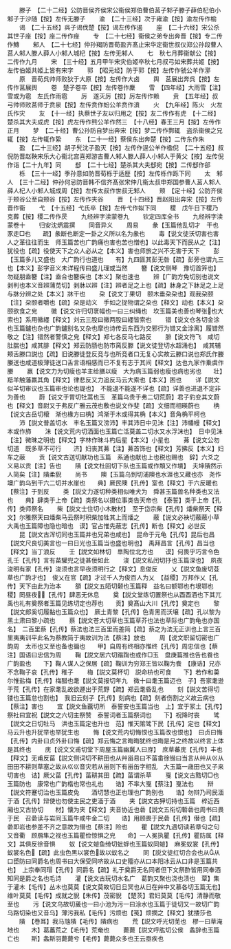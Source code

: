 <!-- { "loadSidebar": true } -->
　　滕子　【二十二经】公防晋侯齐侯宋公衞侯郑伯曹伯莒子邾子滕子薛伯杞伯小邾子于沙随【按】左传无滕子
　　渝　【二十三经】次于雍渝【按】渝左传作榆
　　谒　【二十五经】呉子谒伐楚【按】谒左传作遏
　　座　【二十六经】宋公杀其世子座【按】座二传作痤
　　专　【二十七经】衞侯之弟专出奔晋【按】专二传作鱄
　　邾人　【二十七经】仲孙羯防晋荀盈齐髙止宋华定衞世叔仪郑公孙段曹人莒人邾人滕人薛人小邾人城杞【按】左传无邾人
　　七　秋七月葬衞献公【按】二传作九月
　　宋　【三十经】五月甲午宋灾伯姬卒秋七月叔弓如宋葬共姬【按】左传伯姬共姬上皆有宋字
　　郭　【昭元经】防于郭【按】左传作虢公羊作漷
　　原　晋荀呉帅师败狄于大原【按】左传作大卤
　　舆　莒展出奔呉【按】左传作莒展舆
　　卷　楚子卷卒【按】左传卷作麇
　　雪　【四年经】大雨雪【注】雪或为雹　左氏作雨雹
　　厉　遂灭厉【按】厉左传作赖
　　贲　【五年经】叔弓帅师败莒师于贲泉【按】左传贲作蚡公羊贲作濆
　　火　【九年经】陈火　火左氏作灾
　　友　【十一经】执蔡世子友以归用之【按】友二传作有虎　【十二经】楚杀其大夫成虎【按】虎左传作熊公羊作然三　【十八经】春王三月【按】左传作正月
　　梦　【二十经】曹公孙防自梦出奔宋【按】梦二传作鄸辄　盗杀衞侯之兄辄【按】左传辄作絷
　　东　【二十一经】蔡侯东出奔楚【按】二传东作朱
　　盈　【二十三经】胡子髠沈子盈灭【按】左传作逞公羊作楹倪　【二十五经】叔倪防晋赵鞅宋乐大心衞北宫喜郑游吉曹人邾人滕人薛人小邾人于黄父【按】左传倪作诣【二十九年】同
　　郄　【二十七经】楚杀其大夫郄宛【按】二传郄作郤
　　栎　【三十一经】季孙意如防晋荀栎于适歴【按】左传栎作跞下同
　　太　邾人　【三十二经】仲孙何忌防晋韩不信齐髙张宋仲几衞太叔申郑国参曹人莒人邾人薛人杞人小邾人城成周【按】左传太叔作世叔无邾人
　　颊　【定十经】公防齐侯于颊谷公至自颊谷【按】左传作夹谷
　　晋　【十四经】晋赵阳出奔宋【按】左传晋作衞
　　弋　【十五经】弋氏卒【按】左传弋作姒下同
　　稷　戊午日下稷乃克葬【按】稷二传作昃
　　九经辨字渎蒙卷九
　　钦定四库全书
　　九经辨字渎蒙卷十
　　归安沈炳震撰
　　同音异义
　　周易
　　彖【玉篇他乱切才　干也豕走□也　　疏】彖断也断定一卦之义所以名为彖也
　　毒【说文徒沃切害也害人之革往往而生　师玉篇苦也广韵痛也害也苦也憎也】以此毒天下而民从之【注】犹役也【疏】役使天下之众人必从之【本义】害也师旅之兴不无害于天下
　　彭【玉篇多儿又盛也　大广韵行也道也　　有】九四匪其彭无咎【疏】彭旁也谓九三也【本义】彭字音义未详程传曰盛儿理或当然
　　簪【说文侧琴　豫切首笄也】勿疑朋盍簪【注】盍合也簪疾也【本义】聚也速也
　　辨【广韵方免切别也说文　剥判也本义音辨蒲苋切】剥牀以辨【注】辨者足之上也【疏】牀身之下牀足之上足与牀分辨之处【本义】牀干也
　　朶【说文丁果切　颐木垂朶朶也】观我朶颐【注】朶颐者嚼也【疏】朶是动义　手如之捉物谓之朶也【释文】动也【本义】朶颐欲食之皃
　　徽【说文许归切衺幅也一曰三纠绳也　坎玉篇美也善也琴张也大索也】系用徽纆【释文】刘云三股曰徽两股曰纆皆索也
　　错【说文仓各切金涂也玉篇鑪也杂也广韵鑪别名又杂也摩也诗传云东西为交邪行为错又金涂离】履错然敬之【注】错然者警慎之皃【释文】郑七各反马七路反
　　腓【说文符飞　咸切肚腨也】咸其腓【释文】郑云防肠也防市脔反滕【说文徒登切水超涌也】　咸其辅颊舌滕口説也【疏】旧说滕徒登反竞与也所竞者口无复心实故云滕口说也郑氏作媵媵送也咸道极薄徒送口舌言语相感而已不复有志于其间【释文】达也九家作乗虞作媵
　　羸【说文力为切瘦也羊主给膳以瘦　大为病玉篇弱也瘦也病也劣也　　壮】羝羊触藩羸其角【释文】律悲反又力追反马云大索也【本义】困也
　　详【説文似羊切审议也玉篇审也论也諟也】　不能退不能遂不详也【疏】详善也进退不定非为善也
　　蔚【说文于胃切牡蒿也玉　革篇乌贵于弗二切荒蔚】君子豹变其文蔚也【释文】音尉又于弗反广雅云茂也敷也说文作斐【疏】文细而相暎蔚也
　　桷【说文古岳切榱　渐也椽方曰桷】鸿渐于木或得其桷【本义】音角桷平柯也
　　沛【説文普盖切水　丰名玉篇又滂沛】丰其沛日中见沬【注】沛幡幔【释文】本或作斾
　　沬【说文荒内切洒面也玉篇亡活莫盖二切水又水浮沫也】　日中见沬【注】微昧之明也【释文】字林作昧斗杓后星【本义】小星也
　　茀【说文公勿切道　既多草不可行　　济】妇丧其茀【注】茀首饰也【释文】芳拂反【本义】妇车之蔽
　　贡【说文古送切献功也玉篇　系通也献也上也税也赐也　辞】六爻之义易以贡【注】告也
　　隤【说文杜回切下队也玉篇或作頽又作墤】　夫坤隤然示人简矣【注】隤柔貎
　　尚书
　　隩【玉篇乌到切浦隩也水涯也又藏也亦　尧作墺广韵乌到干六二切并水崖也　　典】厥民隩【孔传】室也【释文】于六反暖也【蔡注】于到反
　　类【説文力遂切种类相似唯犬为　舜甚玉篇兽名种类也又法也　　典】肆类于上帝【疏】类祭名以摄位事类告天帝也　【泰誓】类于上帝【孔传】类师祭名
　　柴【説文士住切小木散材】　至于岱宗柴【孔传】燔柴祭天【释文】尔雅祭天曰燔柴马云祭时积柴加牲其上而燔之
　　蔽【说文必袂切蔽蔽小草　大禹也玉篇障也隐也暗也　谟】官占惟先蔽志【孔传】断也【释文】必世反
　　昆【説文古浑切同也玉篇并也兄弟也咸也】　昆命于元龟【孔传】昆后也昌【説文尺良切美言也一曰日光也玉篇当也盛也明也】　禹拜昌言【孔传】昌当也【释文】当丁浪反
　　壬【説文如林切　臯陶位北方也　　谟】何畏乎巧言令色孔壬【孔传】言有苗驩兜之徒甚佞如此
　　浚【説文私闰切抒也玉篇深也】　夙夜浚明有家【孔传】浚须也言早夜须明行之【释文】息俊反
　　乂【説文鱼废切芟草也广韵才也】　俊乂在官【疏】才过千人为俊百人为乂　【益稷】万邦作乂【孔传】天下由此为治本
　　頟【説文五陌切颡也玉篇释　益名曰额鄂也冇垠鄂也　　稷】罔昼夜【孔传】肆恶无休息
　　奠【説文堂练切置祭也从酉酉酒也下其兀　禹也礼有奠祭者玉篇见练切定也荐也　　贡】奠髙山大川【孔传】奠定也
　　黎【説文郎奚切履黏也玉篇众也】　厥土青黎【孔传】色青黑而沃壌【疏】孔以黎为黑土肃曰黎小疏也
　　蔡【説文苍大切草也玉篇草芥也法也草际也广韵龟也亦国名】　二百里蔡【孔传】蔡法也法三百里而差简【疏】蔡之为法无正训也上言三百里夷夷训平此名为蔡教简于夷故训为法【蔡注】放也
　　周【说文职留切密也广韵周　太帀也又至也备也徧也　　甲】自周有终相亦惟终【孔传】周忠信也【蔡注】国语曰忠信为周
　　鞠【説文居六切蹋踘也或作□玉　盘庚篇推也告也飬也广韵盈也　　下】鞠人谋人之保居【疏】鞠训为穷郑王皆以鞠为飬　【康诰】兄亦不念鞠子哀【孔传】稚子
　　梅【説文莫杯切　説命枿也可食　　下】若作和羮尔惟盐梅【孔传】梅醋也耄【説文莫报切年九　微十曰耄玉篇迈也　子】吾家耄逊于荒【孔传】在家耄乱故欲遯出于荒野【疏】郑云耄昏乱也
　　刻【説文苦得切镂也玉篇怠也割也】　我旧云刻子【孔传】刻病也【疏】刻者伤割之义故云病也【蔡注】害也
　　宜【説文鱼覊切所　泰誓安也玉篇当也　上】宜于冡土【孔传】祭社曰宜祝【説文之六切主祭赞　泰誓词者玉篇祭词也　　下】祝降时丧
　　骘【説文之日切牡马　洪也玉篇定也升也　范】惟天隂骘下民【孔传】定也【释文】马云升也升犹举也举犹生也
　　悔【说文荒内切悔恨也玉篇改也恨也】　曰贞曰悔【孔传】内卦曰贞外卦曰悔【疏】郑云悔之言晦晦犹终也晦是月之终故以终言上体是其终也
　　庑【说文文甫切堂下周屋玉篇幽冀人曰庌】　庶草蕃庑【孔传】丰也【释文】无甫反菑【説文侧词切不耕田也从艸甾易曰不菑畬徐锴曰当言从艸从巛从田田不耕则草塞之故从巛巛音灾若从甾则下有甾缶字相乱　大玉篇一歳田也又子来切害也　诘】厥父菑【孔传】菑耕其田【疏】菑谓杀草
　　戛【说文古黠切□也玉篇防也　康常也广韵楷也常也礼也　　诰】不率大戛【蔡注】戛法也
　　辩【説文符蹇切治也玉篇皮免　　酒切慧也正也理也广韵别也　　诰】勿辩乃司民湎于酒【孔传】辩使也勿使主民之吏湎于酒
　　夹【説文古狎切持也玉篇　梓近西厢也又古协切　　材】懐为夹【释文】夹音协近也碞【説文五衔切磛碞也周书曰畏于民　召碞读与岩同玉篇牛咸牛金二切　　诰】用顾畏于民碞【孔传】僣也【疏】碞即岩也参差不齐之意故为僣也【蔡注】险也
　　瞿【説文九遇切读若章句之句又音衢　顾鴈隼之视也玉篇瞿俭惊惧之皃　　命】一人冕执瞿【孔传】瞿防属【释文】其俱反徐音惧
　　蚁【说文螘鱼绮切蚍蜉也玉篇蚁同螘】　麻冕蚁裳【孔传】蚁裳名色【疏】此虫色黒以裳色故以蚁名之
　　同【説文徒红切合会也从从口臣防曰同爵名也周书曰大保受同哜故从口史籀亦从口本阳冰云从口非是玉篇共也】　上宗奉同瑁【孔传】同爵名【疏】礼于奠爵无名同者但下文祭酢皆用同奉酒知同是爵之名也毛诗
　　灌【说文古玩切水名广　葛韵又聚也浇也渍也　覃】集于灌木【毛传】丛木也莫莫【说文莫故切日旦冥也从日在艸中又慕各切玉篇无也】　维叶莫莫【毛传】成就之貎【朱传】茂密貎　【楚茨】君妇莫莫【毛传】清静而敬至也
　　污【说文乌故切薉也一曰小池为污一曰涂水也玉篇于徒切又一故切广韵乌路切染也又音乌】薄污我私【毛传】污烦也【笺】烦撋之【释文】犹捼莎也
　　隤　【巻耳】我马虺隤【毛传】隤病也
　　荒【説文呼光切芜也　樛一曰草淹地也　　木】葛藟荒之【毛传】荒奄也
　　薨薨【説文呼肱切公侯　螽辞也玉篇亡也　　斯】螽斯羽薨薨兮【毛传】薨薨众多也王云亟疾也
